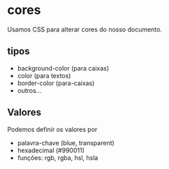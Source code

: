 # cores

Usamos CSS para alterar cores do nosso documento.

## tipos

- background-color (para caixas)
- color (para textos)
- border-color (para-caixas)
- outros...

## Valores

Podemos definir os valores por

- palavra-chave (blue, transparent)
- hexadecimal (#990011)
- funções: rgb, rgba, hsl, hsla

